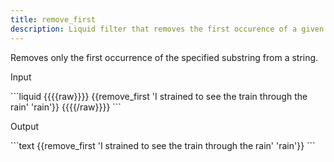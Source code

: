 ```yaml
---
title: remove_first
description: Liquid filter that removes the first occurence of a given substring from a string.
---
```

Removes only the first occurrence of the specified substring from a string.
<p class="code-label">Input</p>
```liquid
{{{{raw}}}}
{{remove_first 'I strained to see the train through the rain' 'rain'}}
{{{{/raw}}}}
```
<p class="code-label">Output</p>
```text
{{remove_first 'I strained to see the train through the rain' 'rain'}}
```